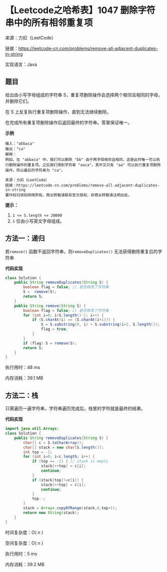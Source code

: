# 【Leetcode之哈希表】1047 删除字符串中的所有相邻重复项

来源：力扣（LeetCode）

链接：https://leetcode-cn.com/problems/remove-all-adjacent-duplicates-in-string

实现语言：Java



##  题目

给出由小写字母组成的字符串 S，重复项删除操作会选择两个相邻且相同的字母，并删除它们。

在 S 上反复执行重复项删除操作，直到无法继续删除。

在完成所有重复项删除操作后返回最终的字符串。答案保证唯一。

**示例**

```
输入："abbaca"
输出："ca"
解释：
例如，在 "abbaca" 中，我们可以删除 "bb" 由于两字母相邻且相同，这是此时唯一可以执行删除操作的重复项。之后我们得到字符串 "aaca"，其中又只有 "aa" 可以执行重复项删除操作，所以最后的字符串为 "ca"。

来源：力扣（LeetCode）
链接：https://leetcode-cn.com/problems/remove-all-adjacent-duplicates-in-string
著作权归领扣网络所有。商业转载请联系官方授权，非商业转载请注明出处。
```

**提示：**

1. `1 <= S.length <= 20000`
2. `S` 仅由小写英文字母组成。

## 方法一：递归

若`remove()` 函数不返回字符串，则`removeDuplicates()` 无法获得删除重复后的字符串

**代码实现**

```java
class Solution {
    public String removeDuplicates(String S) {
        boolean flag = false; // 是否修改了字符串
        S =  remove(S);
        return S;
    }
    public String remove(String S) {
        boolean flag = false; // 是否修改了字符串
        for (int i=0; i<S.length()-1; i++) {
            if (S.charAt(i) == (S.charAt(i+1))) {
                S = S.substring(0, i) + S.substring(i+2, S.length());
                flag = true;
            }
        }
        if (flag) S = remove(S);
        return S;
    }
}
```

执行用时：48 ms

内存消耗：39.1 MB

## 方法二：栈

只需遍历一遍字符串，字符串遍历完成后，栈里的字符就是最终的结果。

**代码实现**

```java
import java.util.Arrays;
class Solution {
    public String removeDuplicates(String S) {
        char[] c = S.toCharArray();
        char[] stack = new char[S.length()];
        int top = -1;     
        for (int i=0; i<c.length; i++) {
            if (top == -1) { // stack is empty
                stack[++top] = c[i];
                continue;
            }
            if (stack[top]!=c[i]) {
                stack[++top] = c[i];
                continue;
            }
            top--;
        }
        stack = Arrays.copyOfRange(stack,0,top+1);
        return new String(stack);
    }
}
```

时间复杂度：O( n )

空间复杂度：O( n )

执行用时：5 ms

内存消耗：39.2 MB



